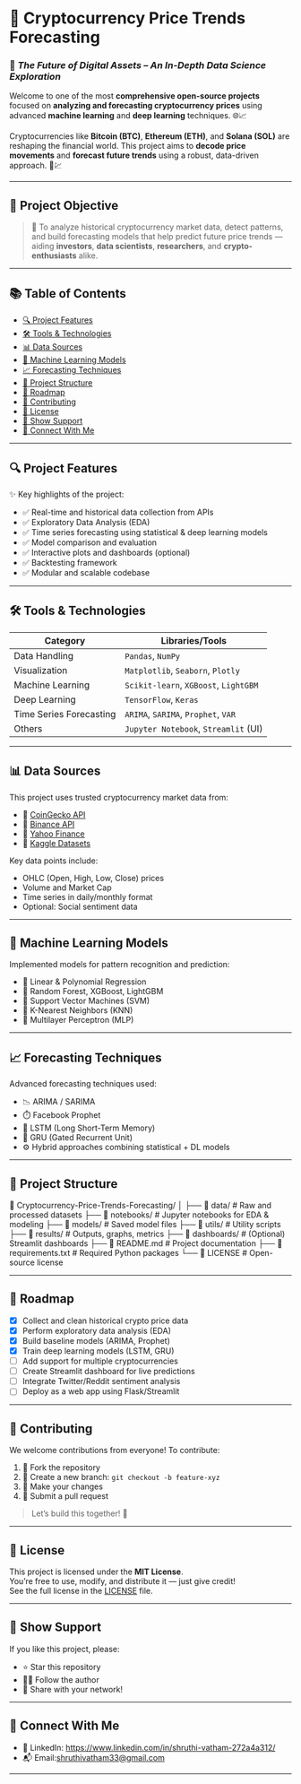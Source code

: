 # 🚀 Cryptocurrency Price Trends Forecasting  
### 🔮 *The Future of Digital Assets – An In-Depth Data Science Exploration*

Welcome to one of the most **comprehensive open-source projects** focused on **analyzing and forecasting cryptocurrency prices** using advanced **machine learning** and **deep learning** techniques. 🌐📈

Cryptocurrencies like **Bitcoin (BTC)**, **Ethereum (ETH)**, and **Solana (SOL)** are reshaping the financial world. This project aims to **decode price movements** and **forecast future trends** using a robust, data-driven approach. 🧠💹

---

## 🧩 Project Objective

> 📌 To analyze historical cryptocurrency market data, detect patterns, and build forecasting models that help predict future price trends — aiding **investors**, **data scientists**, **researchers**, and **crypto-enthusiasts** alike.

---

## 📚 Table of Contents

- [🔍 Project Features](#-project-features)  
- [🛠️ Tools & Technologies](#-tools--technologies)  
- [📊 Data Sources](#-data-sources)  
- [🧪 Machine Learning Models](#-machine-learning-models)  
- [📈 Forecasting Techniques](#-forecasting-techniques)  
- [📂 Project Structure](#-project-structure)  
- [🧭 Roadmap](#-roadmap)  
- [🤝 Contributing](#-contributing)  
- [📄 License](#-license)  
- [🌟 Show Support](#-show-support)  
- [🔗 Connect With Me](#-connect-with-me)

---

## 🔍 Project Features

✨ Key highlights of the project:

- ✅ Real-time and historical data collection from APIs  
- ✅ Exploratory Data Analysis (EDA)  
- ✅ Time series forecasting using statistical & deep learning models  
- ✅ Model comparison and evaluation  
- ✅ Interactive plots and dashboards (optional)  
- ✅ Backtesting framework  
- ✅ Modular and scalable codebase

---

## 🛠️ Tools & Technologies

| Category                | Libraries/Tools                           |
|------------------------|-------------------------------------------|
| Data Handling          | `Pandas`, `NumPy`                         |
| Visualization          | `Matplotlib`, `Seaborn`, `Plotly`         |
| Machine Learning       | `Scikit-learn`, `XGBoost`, `LightGBM`     |
| Deep Learning          | `TensorFlow`, `Keras`                     |
| Time Series Forecasting| `ARIMA`, `SARIMA`, `Prophet`, `VAR`       |
| Others                 | `Jupyter Notebook`, `Streamlit` (UI)

---

## 📊 Data Sources

This project uses trusted cryptocurrency market data from:

- 🔗 [CoinGecko API](https://www.coingecko.com/)
- 🔗 [Binance API](https://www.binance.com/)
- 🔗 [Yahoo Finance](https://finance.yahoo.com/)
- 🔗 [Kaggle Datasets](https://www.kaggle.com/)

Key data points include:

- OHLC (Open, High, Low, Close) prices  
- Volume and Market Cap  
- Time series in daily/monthly format  
- Optional: Social sentiment data

---

## 🧪 Machine Learning Models

Implemented models for pattern recognition and prediction:

- 🔹 Linear & Polynomial Regression  
- 🌳 Random Forest, XGBoost, LightGBM  
- 🤖 Support Vector Machines (SVM)  
- 🔄 K-Nearest Neighbors (KNN)  
- 🧠 Multilayer Perceptron (MLP)

---

## 📈 Forecasting Techniques

Advanced forecasting techniques used:

- 📉 ARIMA / SARIMA  
- ⏱️ Facebook Prophet  
- 🔮 LSTM (Long Short-Term Memory)  
- 🔬 GRU (Gated Recurrent Unit)  
- ⚙️ Hybrid approaches combining statistical + DL models

---

## 📂 Project Structure

📁 Cryptocurrency-Price-Trends-Forecasting/
│
├── 📁 data/ # Raw and processed datasets
├── 📁 notebooks/ # Jupyter notebooks for EDA & modeling
├── 📁 models/ # Saved model files
├── 📁 utils/ # Utility scripts
├── 📁 results/ # Outputs, graphs, metrics
├── 📁 dashboards/ # (Optional) Streamlit dashboards
├── 📄 README.md # Project documentation
├── 📄 requirements.txt # Required Python packages
└── 📄 LICENSE # Open-source license


---

## 🧭 Roadmap

- [x] Collect and clean historical crypto price data  
- [x] Perform exploratory data analysis (EDA)  
- [x] Build baseline models (ARIMA, Prophet)  
- [x] Train deep learning models (LSTM, GRU)  
- [ ] Add support for multiple cryptocurrencies  
- [ ] Create Streamlit dashboard for live predictions  
- [ ] Integrate Twitter/Reddit sentiment analysis  
- [ ] Deploy as a web app using Flask/Streamlit

---

## 🤝 Contributing

We welcome contributions from everyone! To contribute:

1. 🍴 Fork the repository  
2. 🔧 Create a new branch: `git checkout -b feature-xyz`  
3. 📝 Make your changes  
4. 📩 Submit a pull request

> Let’s build this together! 🙌

---

## 📄 License

This project is licensed under the **MIT License**.  
You’re free to use, modify, and distribute it — just give credit!  
See the full license in the [LICENSE](LICENSE) file.

---

## 🌟 Show Support

If you like this project, please:

- ⭐ Star this repository  
- 🧑‍💻 Follow the author  
- 📣 Share with your network!

---

## 🔗 Connect With Me
- 💼 LinkedIn: https://www.linkedin.com/in/shruthi-vatham-272a4a312/
- 📬 Email:shruthivatham33@gmail.com


---

